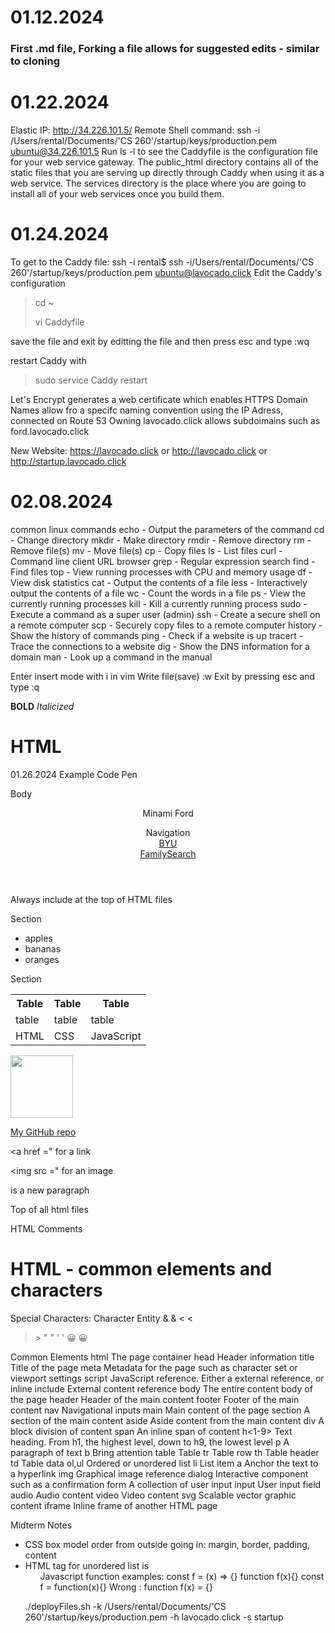 # 01.12.2024
### First .md file, Forking a file allows for suggested edits - similar to cloning

# 01.22.2024
Elastic IP: http://34.226.101.5/
Remote Shell command: ssh -i /Users/rental/Documents/'CS 260'/startup/keys/production.pem ubuntu@34.226.101.5
Run ls -l 
to see the Caddyfile is the configuration file for your web service gateway. The public_html directory contains all of the static files that you are serving up directly through Caddy when using it as a web service. The services directory is the place where you are going to install all of your web services once you build them.

# 01.24.2024
To get to the Caddy file:
ssh -i rental$ ssh -i/Users/rental/Documents/'CS 260'/startup/keys/production.pem ubuntu@lavocado.click
 Edit the Caddy's configuration
> cd ~
> 
> vi Caddyfile

 save the file and exit by editting the file and then press esc and type :wq

 restart Caddy with 
 > sudo service Caddy restart

 Let's Encrypt generates a web certificate which enables HTTPS
 Domain Names allow fro a specifc naming convention using the IP Adress, connected on Route 53
 Owning lavocado.click allows subdoimains such as ford.lavocado.click

 New Website: https://lavocado.click or http://lavocado.click or http://startup.lavocado.click

# 02.08.2024
common linux commands
 echo - Output the parameters of the command
cd - Change directory
mkdir - Make directory
rmdir - Remove directory
rm - Remove file(s)
mv - Move file(s)
cp - Copy files
ls - List files
curl - Command line client URL browser
grep - Regular expression search
find - Find files
top - View running processes with CPU and memory usage
df - View disk statistics
cat - Output the contents of a file
less - Interactively output the contents of a file
wc - Count the words in a file
ps - View the currently running processes
kill - Kill a currently running process
sudo - Execute a command as a super user (admin)
ssh - Create a secure shell on a remote computer
scp - Securely copy files to a remote computer
history - Show the history of commands
ping - Check if a website is up
tracert - Trace the connections to a website
dig - Show the DNS information for a domain
man - Look up a command in the manual

Enter insert mode with i in vim
Write file(save) :w
Exit by pressing esc and type :q


 **BOLD**
 _Italicized_

# HTML
 01.26.2024
 Example Code Pen
 <body>
  <p>Body</p>
  <header>
    <p><span>Minami Ford</span></p>
    <nav>Navigation
      <div><a href ="https://www.byu.edu/">BYU</a></div>
      <div><a href ="https://www.familysearch.org/en/united-states/">FamilySearch</a></div>
        </nav>
  </header>

  Always include <!DOCTYPE html> at the top of HTML files

  <main>
    <section>
      <p>Section</p>
      <ul>
        <li>apples</li>
        <li>bananas</li>
        <li>oranges</li>
      </ul>
    </section>
    <section>
      <p>Section</p>
      <table>
        <tr>
          <th>Table</th>
          <th>Table</th>
          <th>Table</th>
        </tr>
        <tr>
          <td>table</td>
          <td>table</td>
          <td>table</td>
        </tr>
        <tr>
          <td>HTML</td>
          <td>CSS</td>
          <td>JavaScript</td>
        </tr>
      </table>
    </section>
    <aside>
      <p><img src = "https://img.freepik.com/free-photo/view-majestic-jellyfish-ocean_23-2150720122.jpg" width="100"></p>
    </aside>
  </main>

  <footer>
    <div><span><a href = "https://github.com/minford/startup">My GitHub repo</a></span></div>
  </footer>
</body>

<a href =" for a link

<img src =" for an image
<p> is a new paragraph
<div is a child
<h1 is a section heading

Top of all html files
<!DOCTYPE html>
<html lang="en">

<head>
  <meta charset="UTF-8" />
  <!-- Tell browsers not to scale the viewport automatically -->
  <meta name="viewport" content="width=device-width, initial-scale=1.0" />
  <title>Lavocado</title>
  <link rel="icon" href="Logo.jpg" />
</head>

HTML Comments <!-- commented text -->

# HTML - common elements and characters
Special Characters:
Character	Entity
&	&amp;
<	&lt;
>	&gt;
"	&quot;
'	&apos;
😀	&#128512;

Common Elements
html	The page container
head	Header information
title	Title of the page
meta	Metadata for the page such as character set or viewport settings
script	JavaScript reference. Either a external reference, or inline
include	External content reference
body	The entire content body of the page
header	Header of the main content
footer	Footer of the main content
nav	Navigational inputs
main	Main content of the page
section	A section of the main content
aside	Aside content from the main content
div	A block division of content
span	An inline span of content
h<1-9>	Text heading. From h1, the highest level, down to h9, the lowest level
p	A paragraph of text
b	Bring attention
table	Table
tr	Table row
th	Table header
td	Table data
ol,ul	Ordered or unordered list
li	List item
a	Anchor the text to a hyperlink
img	Graphical image reference
dialog	Interactive component such as a confirmation
form	A collection of user input
input	User input field
audio	Audio content
video	Video content
svg	Scalable vector graphic content
iframe	Inline frame of another HTML page

Midterm Notes
- CSS box model order from outside going in: margin, border, padding, content
- HTML tag for unordered list is <ul>
Javascript function examples:
const f = (x) => {}
function f(x){}
const f = function(x){}
  Wrong : function f(x)  = {}


./deployFiles.sh -k /Users/rental/Documents/'CS 260'/startup/keys/production.pem -h lavocado.click -s startup

 
 
